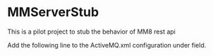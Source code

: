MMServerStub
============

This is a pilot project to stub the behavior of MM8 rest api 

Add the following line to the ActiveMQ.xml configuration under <transportConnectors> field.
<transportConnector name="stomp"  uri="stomp://0.0.0.0:61613"/>